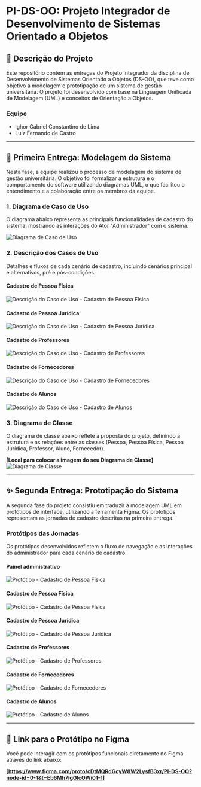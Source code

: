 # PI-DS-OO: Projeto Integrador de Desenvolvimento de Sistemas Orientado a Objetos

## 📄 Descrição do Projeto

Este repositório contém as entregas do Projeto Integrador da disciplina de Desenvolvimento de Sistemas Orientado a Objetos (DS-OO), que teve como objetivo a modelagem e prototipação de um sistema de gestão universitária. O projeto foi desenvolvido com base na Linguagem Unificada de Modelagem (UML) e conceitos de Orientação a Objetos.

### Equipe
- Ighor Gabriel Constantino de Lima
- Luiz Fernando de Castro
---

## 🚀 Primeira Entrega: Modelagem do Sistema

Nesta fase, a equipe realizou o processo de modelagem do sistema de gestão universitária. O objetivo foi formalizar a estrutura e o comportamento do software utilizando diagramas UML, o que facilitou o entendimento e a colaboração entre os membros da equipe.

### 1. Diagrama de Caso de Uso
O diagrama abaixo representa as principais funcionalidades de cadastro do sistema, mostrando as interações do Ator "Administrador" com o sistema.


![Diagrama de Caso de Uso](assets/Diagrama-de-caso-de-uso.png) 

### 2. Descrição dos Casos de Uso
Detalhes e fluxos de cada cenário de cadastro, incluindo cenários principal e alternativos, pré e pós-condições.

#### Cadastro de Pessoa Física
![Descrição do Caso de Uso - Cadastro de Pessoa Física](assets/caso-uso-pessoa-fisica.png)

#### Cadastro de Pessoa Jurídica
![Descrição do Caso de Uso - Cadastro de Pessoa Jurídica](assets/caso-uso-pessoa-juridica.png)

#### Cadastro de Professores
![Descrição do Caso de Uso - Cadastro de Professores](assets/caso-uso-professores.png)

#### Cadastro de Fornecedores
![Descrição do Caso de Uso - Cadastro de Fornecedores](assets/caso-uso-fornecedores.png)

#### Cadastro de Alunos
![Descrição do Caso de Uso - Cadastro de Alunos](assets/caso-uso-alunos.png)

### 3. Diagrama de Classe
O diagrama de classe abaixo reflete a proposta do projeto, definindo a estrutura e as relações entre as classes (Pessoa, Pessoa Física, Pessoa Jurídica, Professor, Aluno, Fornecedor).

**[Local para colocar a imagem do seu Diagrama de Classe]**
![Diagrama de Classe](assets/Diagrama-de-classe.png)

---

## ✨ Segunda Entrega: Prototipação do Sistema

A segunda fase do projeto consistiu em traduzir a modelagem UML em protótipos de interface, utilizando a ferramenta Figma. Os protótipos representam as jornadas de cadastro descritas na primeira entrega.

### Protótipos das Jornadas

Os protótipos desenvolvidos refletem o fluxo de navegação e as interações do administrador para cada cenário de cadastro.

#### Painel administrativo

![Protótipo - Cadastro de Pessoa Física](assets/prototipo-painel-administrativo.png)

#### Cadastro de Pessoa Física

![Protótipo - Cadastro de Pessoa Física](assets/prototipo-pessoa-fisica.png)

#### Cadastro de Pessoa Jurídica

![Protótipo - Cadastro de Pessoa Jurídica](assets/prototipo-pessoa-juridica.png)

#### Cadastro de Professores

![Protótipo - Cadastro de Professores](assets/prototipo-professores.png)

#### Cadastro de Fornecedores

![Protótipo - Cadastro de Fornecedores](assets/prototipo-fornecedores.png)

#### Cadastro de Alunos

![Protótipo - Cadastro de Alunos](assets/prototipo-alunos.png)

---

## 🔗 Link para o Protótipo no Figma
Você pode interagir com os protótipos funcionais diretamente no Figma através do link abaixo:

**[https://www.figma.com/proto/cDtMQRdGcyW8W2LysfB3xr/PI-DS-OO?node-id=0-1&t=Eb6Mh7IgGlcOWi01-1]**
